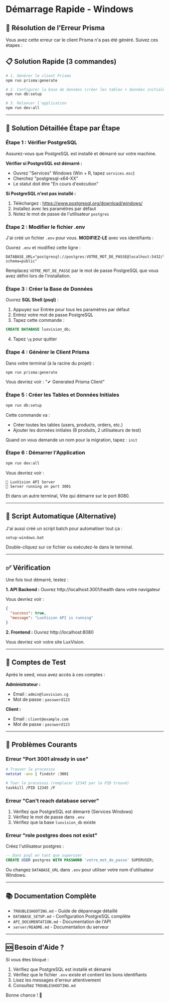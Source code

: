 # Démarrage Rapide - Windows

## 🚨 Résolution de l'Erreur Prisma

Vous avez cette erreur car le client Prisma n'a pas été généré. Suivez ces étapes :

## 📋 Solution Rapide (3 commandes)

```bash
# 1. Générer le client Prisma
npm run prisma:generate

# 2. Configurer la base de données (créer les tables + données initiales)
npm run db:setup

# 3. Relancer l'application
npm run dev:all
```

---

## 📝 Solution Détaillée Étape par Étape

### Étape 1 : Vérifier PostgreSQL

Assurez-vous que PostgreSQL est installé et démarré sur votre machine.

**Vérifier si PostgreSQL est démarré :**
- Ouvrez "Services" Windows (Win + R, tapez `services.msc`)
- Cherchez "postgresql-x64-XX"
- Le statut doit être "En cours d'exécution"

**Si PostgreSQL n'est pas installé :**
1. Téléchargez : https://www.postgresql.org/download/windows/
2. Installez avec les paramètres par défaut
3. Notez le mot de passe de l'utilisateur `postgres`

### Étape 2 : Modifier le fichier .env

J'ai créé un fichier `.env` pour vous. **MODIFIEZ-LE** avec vos identifiants :

Ouvrez `.env` et modifiez cette ligne :

```env
DATABASE_URL="postgresql://postgres:VOTRE_MOT_DE_PASSE@localhost:5432/luxvision_db?schema=public"
```

Remplacez `VOTRE_MOT_DE_PASSE` par le mot de passe PostgreSQL que vous avez défini lors de l'installation.

### Étape 3 : Créer la Base de Données

Ouvrez **SQL Shell (psql)** :

1. Appuyez sur Entrée pour tous les paramètres par défaut
2. Entrez votre mot de passe PostgreSQL
3. Tapez cette commande :

```sql
CREATE DATABASE luxvision_db;
```

4. Tapez `\q` pour quitter

### Étape 4 : Générer le Client Prisma

Dans votre terminal (à la racine du projet) :

```bash
npm run prisma:generate
```

Vous devriez voir : "✔ Generated Prisma Client"

### Étape 5 : Créer les Tables et Données Initiales

```bash
npm run db:setup
```

Cette commande va :
- Créer toutes les tables (users, products, orders, etc.)
- Ajouter les données initiales (8 produits, 2 utilisateurs de test)

Quand on vous demande un nom pour la migration, tapez : `init`

### Étape 6 : Démarrer l'Application

```bash
npm run dev:all
```

Vous devriez voir :

```
🚀 LuxVision API Server
📡 Server running on port 3001
```

Et dans un autre terminal, Vite qui démarre sur le port 8080.

---

## 🎯 Script Automatique (Alternative)

J'ai aussi créé un script batch pour automatiser tout ça :

```bash
setup-windows.bat
```

Double-cliquez sur ce fichier ou exécutez-le dans le terminal.

---

## ✅ Vérification

Une fois tout démarré, testez :

**1. API Backend :**
Ouvrez http://localhost:3001/health dans votre navigateur

Vous devriez voir :
```json
{
  "success": true,
  "message": "LuxVision API is running"
}
```

**2. Frontend :**
Ouvrez http://localhost:8080

Vous devriez voir votre site LuxVision.

---

## 🔑 Comptes de Test

Après le seed, vous avez accès à ces comptes :

**Administrateur :**
- Email : `admin@luxvision.cg`
- Mot de passe : `password123`

**Client :**
- Email : `client@example.com`
- Mot de passe : `password123`

---

## 🐛 Problèmes Courants

### Erreur "Port 3001 already in use"

```bash
# Trouver le processus
netstat -ano | findstr :3001

# Tuer le processus (remplacer 12345 par le PID trouvé)
taskkill /PID 12345 /F
```

### Erreur "Can't reach database server"

1. Vérifiez que PostgreSQL est démarré (Services Windows)
2. Vérifiez le mot de passe dans `.env`
3. Vérifiez que la base `luxvision_db` existe

### Erreur "role postgres does not exist"

Créez l'utilisateur postgres :

```sql
-- Dans psql en tant que superuser
CREATE USER postgres WITH PASSWORD 'votre_mot_de_passe' SUPERUSER;
```

Ou changez `DATABASE_URL` dans `.env` pour utiliser votre nom d'utilisateur Windows.

---

## 📚 Documentation Complète

- `TROUBLESHOOTING.md` - Guide de dépannage détaillé
- `DATABASE_SETUP.md` - Configuration PostgreSQL complète
- `API_DOCUMENTATION.md` - Documentation de l'API
- `server/README.md` - Documentation du serveur

---

## 🆘 Besoin d'Aide ?

Si vous êtes bloqué :

1. Vérifiez que PostgreSQL est installé et démarré
2. Vérifiez que le fichier `.env` existe et contient les bons identifiants
3. Lisez les messages d'erreur attentivement
4. Consultez `TROUBLESHOOTING.md`

Bonne chance ! 🚀

